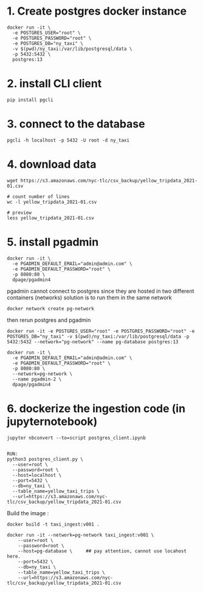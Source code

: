 

# 1. Create postgres docker instance

```
docker run -it \
  -e POSTGRES_USER="root" \
  -e POSTGRES_PASSWORD="root" \
  -e POSTGRES_DB="ny_taxi" \
  -v $(pwd)/ny_taxi:/var/lib/postgresql/data \
  -p 5432:5432 \
  postgres:13
```

# 2. install CLI client 

```
pip install pgcli
```

# 3. connect to the database
```
pgcli -h localhost -p 5432 -U root -d ny_taxi
```

# 4. download data
```
wget https://s3.amazonaws.com/nyc-tlc/csv_backup/yellow_tripdata_2021-01.csv

# count number of lines 
wc -l yellow_tripdata_2021-01.csv 

# preview
less yellow_tripdata_2021-01.csv  

```


# 5. install pgadmin
```
docker run -it \
  -e PGADMIN_DEFAULT_EMAIL="admin@admin.com" \
  -e PGADMIN_DEFAULT_PASSWORD="root" \
  -p 8080:80 \
  dpage/pgadmin4
```
pgadmin cannot connect to postgres since they are hosted in two different containers (networks)
solution is to run them in the same network 
```
docker network create pg-network
```

then rerun postgres and pgadmin
```
docker run -it -e POSTGRES_USER="root" -e POSTGRES_PASSWORD="root" -e POSTGRES_DB="ny_taxi" -v $(pwd)/ny_taxi:/var/lib/postgresql/data -p 5432:5432 --network="pg-network" --name pg-database postgres:13
```

```
docker run -it \
  -e PGADMIN_DEFAULT_EMAIL="admin@admin.com" \
  -e PGADMIN_DEFAULT_PASSWORD="root" \
  -p 8080:80 \
  --network=pg-network \
  --name pgadmin-2 \
  dpage/pgadmin4
```



# 6. dockerize the ingestion code (in jupyternotebook)
```
jupyter nbconvert --to=script postgres_client.ipynb


RUN:
python3 postgres_client.py \
  --user=root \
  --password=root \
  --host=localhost \
  --port=5432 \
  --db=ny_taxi \
  --table_name=yellow_taxi_trips \
  --url=https://s3.amazonaws.com/nyc-tlc/csv_backup/yellow_tripdata_2021-01.csv

```


Build the image : 
```
docker build -t taxi_ingest:v001 .

```

```
docker run -it --network=pg-network taxi_ingest:v001 \
    --user=root \
    --password=root \
    --host=pg-database \     ## pay attention, cannot use locahost here. 
    --port=5432 \
    --db=ny_taxi \
    --table_name=yellow_taxi_trips \
    --url=https://s3.amazonaws.com/nyc-tlc/csv_backup/yellow_tripdata_2021-01.csv


```







